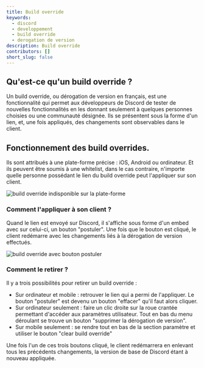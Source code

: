 ```yaml
---
title: Build override
keywords:
  - discord
  - developpement
  - build override
  - derogation de version 
description: Build override
contributors: []
short_slug: false
---
```


## Qu'est-ce qu'un build override ?

Un build override, ou dérogation de version en français, est une fonctionnalité qui permet aux développeurs de Discord de tester de nouvelles fonctionnalités en les donnant seulement à quelques personnes choisies ou une communauté désignée. Ils se présentent sous la forme d'un lien, et, une fois appliqués, des changements sont observables dans le client.

## Fonctionnement des build overrides.

Ils sont attribués à une plate-forme précise : iOS, Android ou ordinateur. Et ils peuvent être soumis à une whitelist, dans le cas contraire, n'importe quelle personne possédant le lien du build override peut l'appliquer sur son client.

 ![build override indisponible sur la plate-forme](https://i.discord.fr/CQsx.jpg) 

### Comment l'appliquer à son client ? 

Quand le lien est envoyé sur Discord, il s'affiche sous forme d'un embed avec sur celui-ci, un bouton "postuler". Une fois que le bouton est cliqué, le client redémarre avec les changements liés à la dérogation de version effectués.

 ![build override avec bouton postuler](https://i.discord.fr/iC9C.jpg)

### Comment le retirer ?

Il y a trois possibilités pour retirer un build override :
* Sur ordinateur et mobile : retrouver le lien qui a permi de l'appliquer. Le bouton "postuler" est devenu un bouton "effacer" qu'il faut alors cliquer. 
* Sur ordinateur seulement : faire un clic droite sur la roue crantée permettant d'accéder aux paramètres utilisateur. Tout en bas du menu déroulant se trouve un bouton "supprimer la dérogation de version".
* Sur mobile seulement : se rendre tout en bas de la section paramètre et utiliser le bouton "clear build override"

Une fois l'un de ces trois boutons cliqué, le client redémarrera en enlevant tous les précédents changements, la version de base de Discord étant à nouveau appliquée. 
